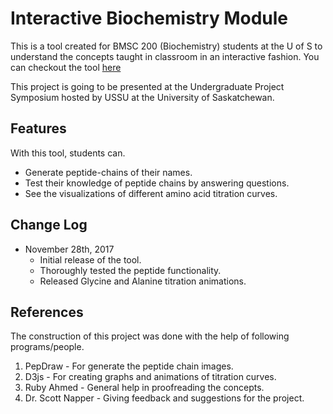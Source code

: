 Interactive Biochemistry Module
==================================================

This is a tool created for BMSC 200 (Biochemistry) students at the U of S to understand the concepts
taught in classroom in an interactive fashion. You can checkout the tool [here](http://tayabsoomro.me/projects/interactive-biochemistry-module/)

This project is going to be presented at the Undergraduate Project Symposium hosted by USSU at 
the University of Saskatchewan. 

Features
-----------

With this tool, students can.

* Generate peptide-chains of their names.
* Test their knowledge of peptide chains by answering questions.
* See the visualizations of different amino acid titration curves.


Change Log
---------------

- November 28th, 2017
    - Initial release of the tool.
    - Thoroughly tested the peptide functionality.
    - Released Glycine and Alanine titration animations.


References
------------------

The construction of this project was done with the help of following programs/people.

1. PepDraw - For generate the peptide chain images.
2. D3js - For creating graphs and animations of titration curves.
3. Ruby Ahmed - General help in proofreading the concepts.
4. Dr. Scott Napper - Giving feedback and suggestions for the project.
